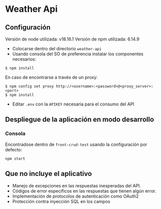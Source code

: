 # Weather Api

## Configuración

Versión de node utilizada: v18.16.1
Versión de npm utilizada: 6.14.9

* Colocarse dentro del directorio `weather-api`
* Usando consola del SO de preferencia instalar los componentes necesarios:
```
$ npm install
```
En caso de encontrarse a través de un proxy:
```
$ npm config set proxy http://<username>:<password>@<proxy_server>:<port>
$ npm install
```
* Editar `.env` con la `APIKEY` necesaria para el consumo del API


## Despliegue de la aplicación en modo desarrollo

### Consola
Encontradose dentro de `front-crud-test` usando la configuración por defecto:
```
npm start
```

## Que no incluye el aplicativo
* Manejo de excepciones en las respuestas inesperadas del API.
* Códigos de error específicos en las respuestas que tienen algún error.
* Implementación de protocolos de autenticación como OAuth2
* Protección contra inyección SQL en los campos